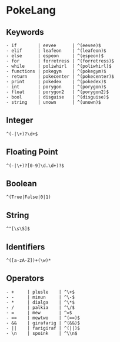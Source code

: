 # PokeLang

## Keywords
```
- if        | eevee      | ^(eevee)$
- elif      | leafeon    | ^(leafeon)$
- else      | espeon     | ^(espeon)$
- for       | forretress | ^(forretress)$
- while     | poliwhirl  | ^(poliwhirl)$
- functions | pokegym    | ^(pokegym)$
- return    | pokecenter | ^(pokecenter)$
- print     | pokedex    | ^(pokedex)$
- int       | porygon    | ^(porygon)$
- float     | porygon2   | ^(porygon2)$
- bool      | disguise   | ^(disguise)$
- string    | unown      | ^(unown)$
```

## Integer
```^(-|\+)?\d+$```

## Floating Point
```^(-|\+)?[0-9]\d.\d+)?$```

## Boolean
```^(True|False|0|1)```

## String
```^"[\s\S]$```

## Identifiers
```^([a-zA-Z])+(\w)*```

## Operators
```
- +     | plusle    | ^\+$
- -     | minun     | ^\-$
- *     | dialga    | ^\*$
- /     | palkia    | ^\/$
- =     | mew       | ^=$
- ==    | mewtwo    | ^(==)$
- &&    | girafarig | ^(&&)$
- ||    | farigiraf | ^(||)$
- \n    | spoink    | ^\\n$
```